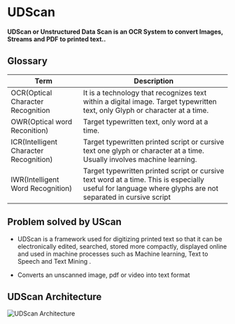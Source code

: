 # UDScan
**UDScan or Unstructured Data Scan is an OCR System to convert Images, Streams and PDF to printed text..**

## Glossary
| Term      | Description |
| ----------- | ----------- |
| OCR(Optical Character Recognition      | It is a technology that recognizes text within a digital image. Target typewritten text, only Glyph or character at a time. |
| OWR(Optical word Reconition)           | Target typewritten text, only word at a time.|
| ICR(Intelligent Character Recognition) | Target typewritten printed script or cursive text one glyph or character at a time. Usually involves machine learning.|
| IWR(Intelligent Word Recognition)      | Target typewritten printed script or cursive text word at a time. This is especially useful for language where glyphs are not separated in cursive script |


## Problem solved by UScan
* UDScan is a framework used for digitizing printed text so that it can be electronically edited, searched, stored more compactly, displayed online and used in machine processes such as Machine learning, Text to Speech and Text Mining .

* Converts an unscanned image, pdf or video into text format 

## UDScan Architecture
![UDScan Architecture](https://github.com/prahalad12345/UDScan/blob/d59ea81a3effaf9aedf32e620340776292bbfefa/images/yadvModule.png)
